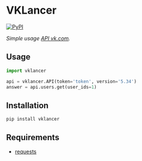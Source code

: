 VKLancer
========
[![PyPI](http://img.shields.io/pypi/v/vklancer.svg?style=flat)](https://pypi.python.org/pypi/vklancer)

*Simple usage [API vk.com](https://vk.com/dev).<br/>*

Usage
-----
```python
import vklancer

api = vklancer.API(token='token', version='5.34')
answer = api.users.get(user_ids=1)

```

Installation
------------
```pip install vklancer```

Requirements
------------
- [requests](https://github.com/kennethreitz/requests)
